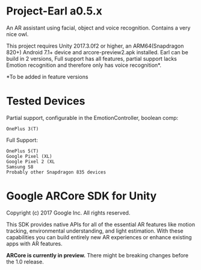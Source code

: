 # Project-Earl a0.5.x
An AR assistant using facial, object and voice recognition. Contains a very nice owl.


This project requires Unity 2017.3.0f2 or higher, an ARM64(Snapdragon 820+) Android 7.1+ device and arcore-preview2.apk installed.
Earl can be build in 2 versions, Full support has all features, partial support lacks Emotion recognition and therefore only has voice recognition*.

*To be added in feature versions

# Tested Devices
Partial support, configurable in the EmotionController, boolean comp:

    OnePlus 3(T)
    
Full Support:

    OnePlus 5(T)
    Google Pixel (XL)
    Google Pixel 2 (XL
    Samsung S8
    Probably other Snapdragon 835 devices


Google ARCore SDK for Unity
=====================
Copyright (c) 2017 Google Inc.  All rights reserved.


This SDK provides native APIs for all of the essential AR features like motion tracking, environmental understanding, and light estimation. With these capabilities you can build entirely new AR experiences or enhance existing apps with AR features.

**ARCore is currently in preview.** There might be breaking changes before the 1.0 release.
